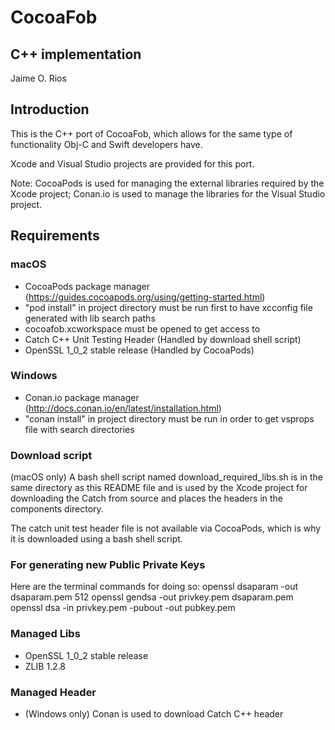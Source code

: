 # CocoaFob

## C++ implementation
Jaime O. Rios


## Introduction
This is the C++ port of CocoaFob, which allows for the same type of functionality Obj-C and Swift developers have.

Xcode and Visual Studio projects are provided for this port.


Note: CocoaPods is used for managing the external libraries required by the Xcode project; Conan.io is used to manage the libraries for the Visual Studio project.

## Requirements
### macOS
* CocoaPods package manager (https://guides.cocoapods.org/using/getting-started.html)
* "pod install" in project directory must be run first to have xcconfig file generated with lib search paths
* cocoafob.xcworkspace must be opened to get access to 
* Catch C++ Unit Testing Header (Handled by download shell script)
* OpenSSL 1_0_2 stable release (Handled by CocoaPods)

### Windows
* Conan.io package manager (http://docs.conan.io/en/latest/installation.html)
* "conan install" in project directory must be run in order to get vsprops file with search directories

### Download script
(macOS only) A bash shell script named download_required_libs.sh is in the same directory as this README file and is used by the Xcode project for downloading the Catch from source and places the headers in the components directory.

The catch unit test header file is not available via CocoaPods, which is why it is downloaded using a bash shell script.

### For generating new Public Private Keys
Here are the terminal commands for doing so:
openssl dsaparam -out dsaparam.pem 512
openssl gendsa -out privkey.pem dsaparam.pem
openssl dsa -in privkey.pem -pubout -out pubkey.pem



### Managed Libs
* OpenSSL 1_0_2 stable release
* ZLIB 1.2.8

### Managed Header
* (Windows only) Conan is used to download Catch C++ header
